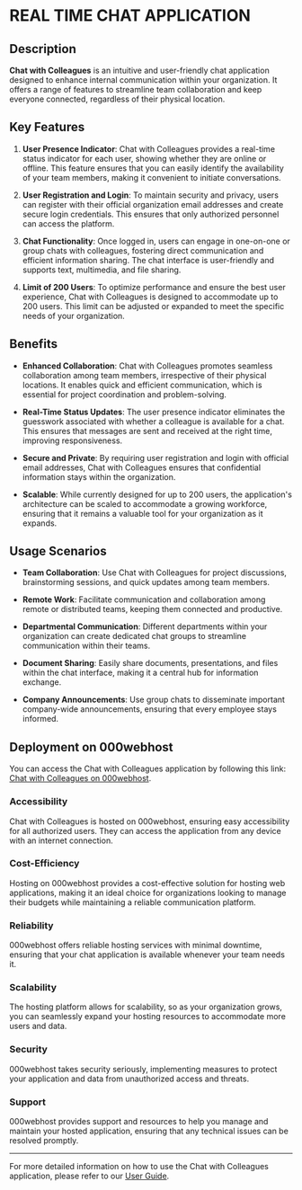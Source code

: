 # REAL TIME CHAT APPLICATION

## Description

**Chat with Colleagues** is an intuitive and user-friendly chat application designed to enhance internal communication within your organization. It offers a range of features to streamline team collaboration and keep everyone connected, regardless of their physical location.

## Key Features

1. **User Presence Indicator**: Chat with Colleagues provides a real-time status indicator for each user, showing whether they are online or offline. This feature ensures that you can easily identify the availability of your team members, making it convenient to initiate conversations.

2. **User Registration and Login**: To maintain security and privacy, users can register with their official organization email addresses and create secure login credentials. This ensures that only authorized personnel can access the platform.

3. **Chat Functionality**: Once logged in, users can engage in one-on-one or group chats with colleagues, fostering direct communication and efficient information sharing. The chat interface is user-friendly and supports text, multimedia, and file sharing.

4. **Limit of 200 Users**: To optimize performance and ensure the best user experience, Chat with Colleagues is designed to accommodate up to 200 users. This limit can be adjusted or expanded to meet the specific needs of your organization.

## Benefits

- **Enhanced Collaboration**: Chat with Colleagues promotes seamless collaboration among team members, irrespective of their physical locations. It enables quick and efficient communication, which is essential for project coordination and problem-solving.

- **Real-Time Status Updates**: The user presence indicator eliminates the guesswork associated with whether a colleague is available for a chat. This ensures that messages are sent and received at the right time, improving responsiveness.

- **Secure and Private**: By requiring user registration and login with official email addresses, Chat with Colleagues ensures that confidential information stays within the organization.

- **Scalable**: While currently designed for up to 200 users, the application's architecture can be scaled to accommodate a growing workforce, ensuring that it remains a valuable tool for your organization as it expands.

## Usage Scenarios

- **Team Collaboration**: Use Chat with Colleagues for project discussions, brainstorming sessions, and quick updates among team members.

- **Remote Work**: Facilitate communication and collaboration among remote or distributed teams, keeping them connected and productive.

- **Departmental Communication**: Different departments within your organization can create dedicated chat groups to streamline communication within their teams.

- **Document Sharing**: Easily share documents, presentations, and files within the chat interface, making it a central hub for information exchange.

- **Company Announcements**: Use group chats to disseminate important company-wide announcements, ensuring that every employee stays informed.
  
## Deployment on 000webhost

You can access the Chat with Colleagues application by following this link: [Chat with Colleagues on 000webhost](https://20bcd7171.000webhostapp.com/).

### Accessibility
Chat with Colleagues is hosted on 000webhost, ensuring easy accessibility for all authorized users. They can access the application from any device with an internet connection.

### Cost-Efficiency
Hosting on 000webhost provides a cost-effective solution for hosting web applications, making it an ideal choice for organizations looking to manage their budgets while maintaining a reliable communication platform.

### Reliability
000webhost offers reliable hosting services with minimal downtime, ensuring that your chat application is available whenever your team needs it.

### Scalability
The hosting platform allows for scalability, so as your organization grows, you can seamlessly expand your hosting resources to accommodate more users and data.

### Security
000webhost takes security seriously, implementing measures to protect your application and data from unauthorized access and threats.

### Support
000webhost provides support and resources to help you manage and maintain your hosted application, ensuring that any technical issues can be resolved promptly.

---

For more detailed information on how to use the Chat with Colleagues application, please refer to our [User Guide](https://panel.000webhost.com/).
